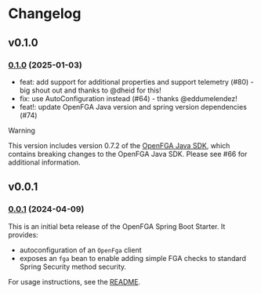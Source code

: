 # Changelog

## v0.1.0

### [0.1.0](https://github.com/openfga/spring-boot-starter/releases/tag/v0.1.0) (2025-01-03)

- feat: add support for additional properties and support telemetry (#80) - big shout out and thanks to @dheid for this!
- fix: use AutoConfiguration instead (#64) - thanks @eddumelendez!
- feat!: update OpenFGA Java version and spring version dependencies (#74)

> [!WARNING]  
> This version includes version 0.7.2 of the [OpenFGA Java SDK](https://github.com/openfga/java-sdk/), which contains breaking changes to the OpenFGA Java SDK. Please see #66 for additional information.

## v0.0.1

### [0.0.1](https://github.com/openfga/spring-boot-starter/releases/tag/v0.0.1) (2024-04-09)

This is an initial beta release of the OpenFGA Spring Boot Starter. It provides:

- autoconfiguration of an `OpenFga` client
- exposes an `fga` bean to enable adding simple FGA checks to standard Spring Security method security.

For usage instructions, see the [README](./README.md).
